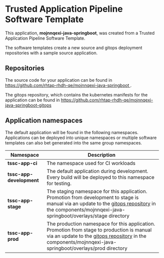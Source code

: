 # Trusted Application Pipeline Software Template

This application, **mojnnqexi-java-springboot**, was created from a Trusted Application Pipeline Software Template.

The software templates create a new source and gitops deployment repositories with a sample source application. 

## Repositories

The source code for your application can be found in [https://github.com/rhtap-rhdh-qe/mojnnqexi-java-springboot ](https://github.com/rhtap-rhdh-qe/mojnnqexi-java-springboot ).
 
The gitops repository, which contains the kubernetes manifests for the application can be found in 
[https://github.com/rhtap-rhdh-qe/mojnnqexi-java-springboot-gitops ](https://github.com/rhtap-rhdh-qe/mojnnqexi-java-springboot-gitops ) 

## Application namespaces 

The default application will be found in the following namespaces. Applications can be deployed into unique namespaces or multiple software templates can also bet generated into the same group namespaces.  

|  Namespace   |  Description   |  
| -------- | -------- |
| **tssc-app-ci** | The namespace used for CI workloads |
| **tssc-app-development** | The default application during development. Every build will be deployed to this namespace for testing. |
| **tssc-app-stage** | The staging namespace for this application. Promotion from development to stage is manual via an update to the [gitops repository](https://github.com/rhtap-rhdh-qe/mojnnqexi-java-springboot-gitops ) in the components/mojnnqexi-java-springboot/overlays/stage directory |
| **tssc-app-prod** | The production namespace for this application. Promotion from stage to production is manual via an update to the [gitops repository](https://github.com/rhtap-rhdh-qe/mojnnqexi-java-springboot-gitops ) in the components/mojnnqexi-java-springboot/overlays/prod directory |